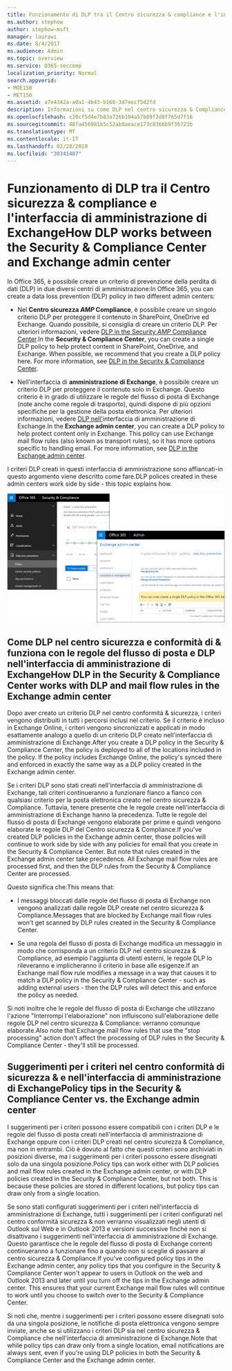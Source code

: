 ```yaml
---
title: Funzionamento di DLP tra il Centro sicurezza & compliance e l'interfaccia di amministrazione di Exchange
ms.author: stephow
author: stephow-msft
manager: laurawi
ms.date: 8/4/2017
ms.audience: Admin
ms.topic: overview
ms.service: O365-seccomp
localization_priority: Normal
search.appverid:
- MOE150
- MET150
ms.assetid: a7e4342a-a0a1-4b43-b166-3d7eecf5d2fd
description: Informazioni su come DLP nel centro sicurezza & Compliance funziona con le regole del flusso di posta e DLP (regole di trasporto) nell'interfaccia di amministrazione di Exchange.
ms.openlocfilehash: c20cf5d4e7b83a726b104a57b89f2d8f765d7f16
ms.sourcegitcommit: 48fa456981b5c52ab8aeace173c8366b9f36723b
ms.translationtype: MT
ms.contentlocale: it-IT
ms.lasthandoff: 02/28/2019
ms.locfileid: "30341487"
---
```

# <a name="how-dlp-works-between-the-security--compliance-center-and-exchange-admin-center"></a><span data-ttu-id="7f3aa-103">Funzionamento di DLP tra il Centro sicurezza & compliance e l'interfaccia di amministrazione di Exchange</span><span class="sxs-lookup"><span data-stu-id="7f3aa-103">How DLP works between the Security & Compliance Center and Exchange admin center</span></span>

<span data-ttu-id="7f3aa-104">In Office 365, è possibile creare un criterio di prevenzione della perdita di dati (DLP) in due diversi centri di amministrazione:</span><span class="sxs-lookup"><span data-stu-id="7f3aa-104">In Office 365, you can create a data loss prevention (DLP) policy in two different admin centers:</span></span>
  
- <span data-ttu-id="7f3aa-p101">Nel **Centro sicurezza _AMP_ Compliance**, è possibile creare un singolo criterio DLP per proteggere il contenuto in SharePoint, OneDrive ed Exchange. Quando possibile, si consiglia di creare un criterio DLP. Per ulteriori informazioni, vedere [DLP in the Security _AMP_ Compliance Center](data-loss-prevention-policies.md).</span><span class="sxs-lookup"><span data-stu-id="7f3aa-p101">In the **Security & Compliance Center**, you can create a single DLP policy to help protect content in SharePoint, OneDrive, and Exchange. When possible, we recommend that you create a DLP policy here. For more information, see [DLP in the Security & Compliance Center](data-loss-prevention-policies.md).</span></span>
    
- <span data-ttu-id="7f3aa-p102">Nell'interfaccia di **amministrazione di Exchange**, è possibile creare un criterio DLP per proteggere il contenuto solo in Exchange. Questo criterio è in grado di utilizzare le regole del flusso di posta di Exchange (note anche come regole di trasporto), quindi dispone di più opzioni specifiche per la gestione della posta elettronica. Per ulteriori informazioni, vedere [DLP nell'](https://go.microsoft.com/fwlink/?linkid=852311)interfaccia di amministrazione di Exchange.</span><span class="sxs-lookup"><span data-stu-id="7f3aa-p102">In the **Exchange admin center**, you can create a DLP policy to help protect content only in Exchange. This policy can use Exchange mail flow rules (also known as transport rules), so it has more options specific to handling email. For more information, see [DLP in the Exchange admin center](https://go.microsoft.com/fwlink/?linkid=852311).</span></span>
    
<span data-ttu-id="7f3aa-111">I criteri DLP creati in questi interfaccia di amministrazione sono affiancati-in questo argomento viene descritto come fare.</span><span class="sxs-lookup"><span data-stu-id="7f3aa-111">DLP polices created in these admin centers work side by side - this topic explains how.</span></span>
  
![Pagine DLP in centro sicurezza e conformità e interfaccia di amministrazione di Exchange](media/d3eaa7e7-3b16-457b-bd9c-26707f7b584f.png)
  
## <a name="how-dlp-in-the-security--compliance-center-works-with-dlp-and-mail-flow-rules-in-the-exchange-admin-center"></a><span data-ttu-id="7f3aa-113">Come DLP nel centro sicurezza e conformità di & funziona con le regole del flusso di posta e DLP nell'interfaccia di amministrazione di Exchange</span><span class="sxs-lookup"><span data-stu-id="7f3aa-113">How DLP in the Security & Compliance Center works with DLP and mail flow rules in the Exchange admin center</span></span>

<span data-ttu-id="7f3aa-p103">Dopo aver creato un criterio DLP nel centro conformità & sicurezza, i criteri vengono distribuiti in tutti i percorsi inclusi nel criterio. Se il criterio è incluso in Exchange Online, i criteri vengono sincronizzati e applicati in modo esattamente analogo a quello di un criterio DLP creato nell'interfaccia di amministrazione di Exchange.</span><span class="sxs-lookup"><span data-stu-id="7f3aa-p103">After you create a DLP policy in the Security & Compliance Center, the policy is deployed to all of the locations included in the policy. If the policy includes Exchange Online, the policy's synced there and enforced in exactly the same way as a DLP policy created in the Exchange admin center.</span></span> 
  
<span data-ttu-id="7f3aa-p104">Se i criteri DLP sono stati creati nell'interfaccia di amministrazione di Exchange, tali criteri continueranno a funzionare fianco a fianco con qualsiasi criterio per la posta elettronica creato nel centro sicurezza & Compliance. Tuttavia, tenere presente che le regole create nell'interfaccia di amministrazione di Exchange hanno la precedenza. Tutte le regole del flusso di posta di Exchange vengono elaborate per prime e quindi vengono elaborate le regole DLP del Centro sicurezza & Compliance.</span><span class="sxs-lookup"><span data-stu-id="7f3aa-p104">If you've created DLP policies in the Exchange admin center, those policies will continue to work side by side with any policies for email that you create in the Security & Compliance Center. But note that rules created in the Exchange admin center take precedence. All Exchange mail flow rules are processed first, and then the DLP rules from the Security & Compliance Center are processed.</span></span>
  
<span data-ttu-id="7f3aa-119">Questo significa che:</span><span class="sxs-lookup"><span data-stu-id="7f3aa-119">This means that:</span></span>
  
- <span data-ttu-id="7f3aa-120">I messaggi bloccati dalle regole del flusso di posta di Exchange non vengono analizzati dalle regole DLP create nel centro sicurezza & Compliance.</span><span class="sxs-lookup"><span data-stu-id="7f3aa-120">Messages that are blocked by Exchange mail flow rules won't get scanned by DLP rules created in the Security & Compliance Center.</span></span>
    
- <span data-ttu-id="7f3aa-121">Se una regola del flusso di posta di Exchange modifica un messaggio in modo che corrisponda a un criterio DLP nel centro sicurezza & Compliance, ad esempio l'aggiunta di utenti esterni, le regole DLP lo rileveranno e implicheranno il criterio in base alle esigenze.</span><span class="sxs-lookup"><span data-stu-id="7f3aa-121">If an Exchange mail flow rule modifies a message in a way that causes it to match a DLP policy in the Security & Compliance Center - such as adding external users - then the DLP rules will detect this and enforce the policy as needed.</span></span>
    
<span data-ttu-id="7f3aa-122">Si noti inoltre che le regole del flusso di posta di Exchange che utilizzano l'azione "Interrompi l'elaborazione" non influiscono sull'elaborazione delle regole DLP nel centro sicurezza & Compliance: verranno comunque elaborate.</span><span class="sxs-lookup"><span data-stu-id="7f3aa-122">Also note that Exchange mail flow rules that use the "stop processing" action don't affect the processing of DLP rules in the Security & Compliance Center - they'll still be processed.</span></span>
  
## <a name="policy-tips-in-the-security--compliance-center-vs-the-exchange-admin-center"></a><span data-ttu-id="7f3aa-123">Suggerimenti per i criteri nel centro conformità di sicurezza & e nell'interfaccia di amministrazione di Exchange</span><span class="sxs-lookup"><span data-stu-id="7f3aa-123">Policy tips in the Security & Compliance Center vs. the Exchange admin center</span></span>

<span data-ttu-id="7f3aa-p105">I suggerimenti per i criteri possono essere compatibili con i criteri DLP e le regole del flusso di posta creati nell'interfaccia di amministrazione di Exchange oppure con i criteri DLP creati nel centro sicurezza & Compliance, ma non in entrambi. Ciò è dovuto al fatto che questi criteri sono archiviati in posizioni diverse, ma i suggerimenti per i criteri possono essere disegnati solo da una singola posizione.</span><span class="sxs-lookup"><span data-stu-id="7f3aa-p105">Policy tips can work either with DLP policies and mail flow rules created in the Exchange admin center, or with DLP policies created in the Security & Compliance Center, but not both. This is because these policies are stored in different locations, but policy tips can draw only from a single location.</span></span>
  
<span data-ttu-id="7f3aa-p106">Se sono stati configurati suggerimenti per i criteri nell'interfaccia di amministrazione di Exchange, tutti i suggerimenti per i criteri configurati nel centro conformità sicurezza & non verranno visualizzati negli utenti di Outlook sul Web e in Outlook 2013 e versioni successive finché non si disattivano i suggerimenti nell'interfaccia di amministrazione di Exchange. Questo garantisce che le regole del flusso di posta di Exchange correnti continueranno a funzionare fino a quando non si sceglie di passare al centro sicurezza & Compliance.</span><span class="sxs-lookup"><span data-stu-id="7f3aa-p106">If you've configured policy tips in the Exchange admin center, any policy tips that you configure in the Security & Compliance Center won't appear to users in Outlook on the web and Outlook 2013 and later until you turn off the tips in the Exchange admin center. This ensures that your current Exchange mail flow rules will continue to work until you choose to switch over to the Security & Compliance Center.</span></span>
  
<span data-ttu-id="7f3aa-128">Si noti che, mentre i suggerimenti per i criteri possono essere disegnati solo da una singola posizione, le notifiche di posta elettronica vengono sempre inviate, anche se si utilizzano i criteri DLP sia nel centro sicurezza & Compliance che nell'interfaccia di amministrazione di Exchange.</span><span class="sxs-lookup"><span data-stu-id="7f3aa-128">Note that while policy tips can draw only from a single location, email notifications are always sent, even if you're using DLP policies in both the Security & Compliance Center and the Exchange admin center.</span></span>
  

